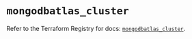 # `mongodbatlas_cluster`

Refer to the Terraform Registry for docs: [`mongodbatlas_cluster`](https://registry.terraform.io/providers/mongodb/mongodbatlas/1.36.0/docs/resources/cluster).
